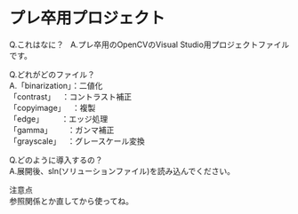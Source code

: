 # プレ卒用プロジェクト
Q.これはなに？  
A.プレ卒用のOpenCVのVisual Studio用プロジェクトファイルです。
  
  
Q.どれがどのファイル？  
A.「binarization」：二値化  
  「contrast」    ：コントラスト補正  
  「copyimage」   ：複製  
  「edge」        ：エッジ処理  
  「gamma」       ：ガンマ補正  
  「grayscale」   ：グレースケール変換  
  
  
Q.どのように導入するの？  
A.展開後、sln(ソリューションファイル)を読み込んでください。  

注意点  
参照関係とか直してから使ってね。  
